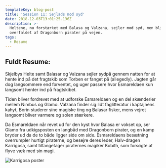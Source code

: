 ```yaml
---
templateKey: blog-post
title: 'Session 11: Sejlads mod syd'
date: 2018-12-03T13:01:25.136Z
description: >-
  Heltene, nu forstærket med Balasa og Valzana, sejler mod syd, men bliver
  overfaldet af Dragonborn pirater på vejen.
tags:
  - Resume
---
```

## Fuldt Resume:

Skjelbys Helte samt Balasar og Valzana sejler sydpå gennem natten for at hente ind på det fragtskib som Torben er fanget på (allegedly). Jagten går dog langsommere end forventet, og uger passere hvor Esmareldaen kun langsomt henter ind på fragtskibet.

Tiden bliver fordrevet med at udforske Esmareldaen og en del skænderier mellem Nimbus og Glamo. Valzana finder sig lidt faglitteratur i kaptajnens kahyt, Borin studerer sine magiske ting og Balasar fisker, mens vejret langsomt bliver varmere og solen stærkere.

Da Esmareldaen når revet ud for den kyst hvor Balasa er vokset op, ser Glamo fra udkigsposten en langbåd med Dragonborn pirater, og en kamp bryder ud da de to både ligger side om side. Esmareldaens besætning overrumpler hurtigt piraterne, og besejre deres leder, Halv-dragen Karrigosa, samt tilfangetager piraternes magiker Kobith, som forsøgte at flyve væk med sin magi.

![Karrigosa poster](/img/karrigosa.jpg)
